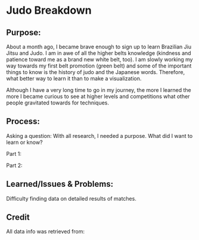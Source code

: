 # Judo Breakdown

## Purpose:
  About a month ago, I became brave enough to sign up to learn Brazilian Jiu Jitsu and Judo. I am in awe of all the higher belts knowledge (kindness and patience toward me as a brand new white belt, too).  I am slowly working my way towards my first belt promotion (green belt) and some of the important things to know is the history of judo and the Japanese words. Therefore, what better way to learn it than to make a visualization.
 
  Although I have a very long time to go in my journey, the more I learned the more I became curious to see at higher levels and competitions what other people gravitated towards for techniques.


## Process:
  Asking a question: 
  With all research, I needed a purpose. What did I want to learn or know? 

  Part 1: 

  Part 2:

  
## Learned/Issues & Problems:
  Difficulty finding data on detailed results of matches.



## Credit

All data info was retrieved from:


